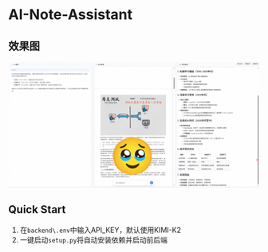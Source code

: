 # AI-Note-Assistant

## 效果图

![example](img\example.png)




## Quick Start

1. 在`backend\.env`中输入API_KEY，默认使用KIMI-K2
2. 一键启动`setup.py`将自动安装依赖并启动前后端

